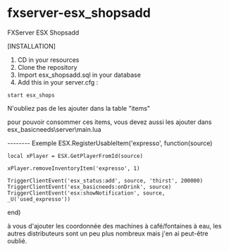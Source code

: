 # fxserver-esx_shopsadd
FXServer ESX Shopsadd

[INSTALLATION]

1) CD in your resources
2) Clone the repository
3) Import esx_shopsadd.sql in your database
4) Add this in your server.cfg :

```
start esx_shops
```
N'oubliez pas de les ajouter dans la table "items"

pour pouvoir consommer ces items, vous devez aussi les ajouter dans esx_basicneeds\server\main.lua

--------  Exemple
ESX.RegisterUsableItem('expresso', function(source)

	local xPlayer = ESX.GetPlayerFromId(source)

	xPlayer.removeInventoryItem('expresso', 1)

	TriggerClientEvent('esx_status:add', source, 'thirst', 200000)
	TriggerClientEvent('esx_basicneeds:onDrink', source)
	TriggerClientEvent('esx:showNotification', source, _U('used_expresso'))

end)



à vous d'ajouter les coordonnée des machines à café/fontaines à eau, les autres distributeurs sont un peu plus nombreux mais j'en ai peut-être oublié.